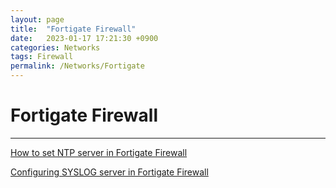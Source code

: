 ```yaml
---
layout: page
title:  "Fortigate Firewall"
date:   2023-01-17 17:21:30 +0900
categories: Networks
tags: Firewall
permalink: /Networks/Fortigate
---
```


# Fortigate Firewall

---

[How to set NTP server in Fortigate Firewall](/Networks/Fortigate/Fortigate_NTP)

[Configuring SYSLOG server in Fortigate Firewall](/Networks/Fortigate/Fortigate_syslog)


